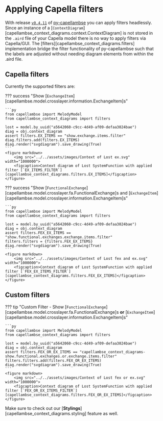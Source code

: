 <!--
 ~ SPDX-FileCopyrightText: 2022 Copyright DB Netz AG and the capellambse-context-diagrams contributors
 ~ SPDX-License-Identifier: Apache-2.0
 -->

# Applying Capella filters

With release [`v0.4.11`](https://github.com/DSD-DBS/py-capellambse/releases/tag/v0.4.11) of [py-capellambse](https://github.com/DSD-DBS/py-capellambse)
you can apply filters headlessly. Since an instance of a [`ContextDiagram`][capellambse_context_diagrams.context.ContextDiagram] is not stored in
the `.aird` file of your Capella model there is no way to apply
filters via Capella/GUI. The [filters][capellambse_context_diagrams.filters] implementation bridge
the filter functionality of py-capellambse such that the labels are
adjusted without needing diagram elements from within the .aird file.

## Capella filters

Currently the supported filters are:

??? success "Show [`ExchangeItem`][capellambse.model.crosslayer.information.ExchangeItem]s"

    ```py
    from capellambse import MelodyModel
    from capellambse_context_diagrams import filters

    lost = model.by_uuid("a5642060-c9cc-4d49-af09-defaa3024bae")
    diag = obj.context_diagram
    assert filters.EX_ITEMS == "show.exchange.items.filter"
    diag.filters.add(filters.EX_ITEMS)
    diag.render("svgdiagram").save_drawing(True)
    ```
    <figure markdown>
        <img src="../../assets/images/Context of Lost ex.svg" width="1000000">
        <figcaption>Context diagram of Lost SystemFunction with applied filter [`EX_ITEMS_FILTER`][capellambse_context_diagrams.filters.EX_ITEMS]</figcaption>
    </figure>

??? success "Show [`FunctionalExchange`][capellambse.model.crosslayer.fa.FunctionalExchange]s and [`ExchangeItem`][capellambse.model.crosslayer.information.ExchangeItem]s"

    ```py
    from capellambse import MelodyModel
    from capellambse_context_diagrams import filters

    lost = model.by_uuid("a5642060-c9cc-4d49-af09-defaa3024bae")
    diag = obj.context_diagram
    assert filters.FEX_EX_ITEMS == "show.functional.exchanges.exchange.items.filter"
    filters.filters = {filters.FEX_EX_ITEMS}
    diag.render("svgdiagram").save_drawing(True)
    ```
    <figure markdown>
        <img src="../../assets/images/Context of Lost fex and ex.svg" width="1000000">
        <figcaption>Context diagram of Lost SystemFunction with applied filter [`FEX_EX_ITEMS_FILTER`][capellambse_context_diagrams.filters.FEX_EX_ITEMS]</figcaption>
    </figure>

## Custom filters

??? tip "Custom Filter - Show [`FunctionalExchange`][capellambse.model.crosslayer.fa.FunctionalExchange]s **or** [`ExchangeItem`][capellambse.model.crosslayer.information.ExchangeItem]s"

    ```py
    from capellambse import MelodyModel
    from capellambse_context_diagrams import filters

    lost = model.by_uuid("a5642060-c9cc-4d49-af09-defaa3024bae")
    diag = obj.context_diagram
    assert filters.FEX_OR_EX_ITEMS == "capellambse_context_diagrams-show.functional.exchanges.or.exchange.items.filter"
    filters.filters.add(filters.FEX_OR_EX_ITEMS)
    diag.render("svgdiagram").save_drawing(True)
    ```
    <figure markdown>
        <img src="../../assets/images/Context of Lost fex or ex.svg" width="1000000">
        <figcaption>Context diagram of Lost SystemFunction with applied filter [`FEX_OR_EX_ITEMS_FILTER`][capellambse_context_diagrams.filters.FEX_OR_EX_ITEMS]</figcaption>
    </figure>

Make sure to check out our [**Stylings**][capellambse_context_diagrams.styling] feature as well.
